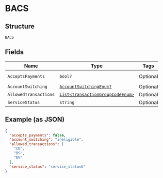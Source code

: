 
# BACS

## Structure

`BACS`

## Fields

| Name | Type | Tags | Description |
|  --- | --- | --- | --- |
| `AcceptsPayments` | `bool?` | Optional | **Default**: `false` |
| `AccountSwitching` | [`AccountSwitchingEnum?`](../../doc/models/account-switching-enum.md) | Optional | - |
| `AllowedTransactions` | [`List<TransactionGroupCodeEnum>`](../../doc/models/transaction-group-code-enum.md) | Optional | - |
| `ServiceStatus` | `string` | Optional | - |

## Example (as JSON)

```json
{
  "accepts_payments": false,
  "account_switching": "ineligible",
  "allowed_transactions": [
    "CU",
    "BS",
    "DV"
  ],
  "service_status": "service_status6"
}
```


